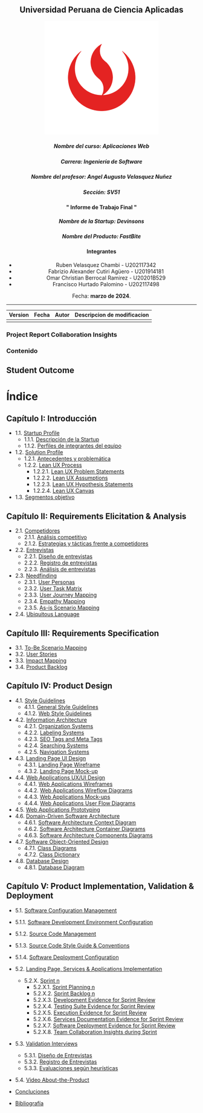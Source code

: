 <div align="center">

## Universidad Peruana de Ciencia Aplicadas 

![logo](./assets/img/logo/logo-upc.png)

##### Nombre del curso: Aplicaciones Web
##### Carrera: Ingeniería de Software
##### Nombre del profesor: Angel Augusto Velasquez Nuñez
##### Sección: SV51

#### " Informe de Trabajo Final "
##### Nombre de la Startup: Devinsons
##### Nombre del Producto: FastBite

#### Integrantes
* Ruben Velasquez Chambi - U202117342
* Fabrizio Alexander Cutiri Agüero - U201914181
* Omar Christian Berrocal Ramirez -  U20201B529
* Francisco Hurtado Palomino - U202117498


Fecha: **marzo de 2024**.
</div>

----


| Version      | Fecha        | Autor        | Descripcion de modificacion |
|--------------|--------------|--------------|-----------------------------|
|   |  |  |                  |


### Project Report Collaboration Insights

### Contenido

## Student Outcome

# Índice

## Capítulo I: Introducción
- 1.1. [Startup Profile](./docs/chapter-I.md)
  - 1.1.1. [Descripción de la Startup](./docs/chapter-I.md)
  - 1.1.2. [Perfiles de integrantes del equipo](./docs/chapter-I.md)
- 1.2. [Solution Profile](./docs/chapter-I.md)
  - 1.2.1. [Antecedentes y problemática](./docs/chapter-I.md)
  - 1.2.2. [Lean UX Process](./docs/chapter-I.md)
    - 1.2.2.1. [Lean UX Problem Statements](./docs/chapter-I.md)
    - 1.2.2.2. [Lean UX Assumptions](./docs/chapter-I.md)
    - 1.2.2.3. [Lean UX Hypothesis Statements](./docs/chapter-I.md)
    - 1.2.2.4. [Lean UX Canvas](./docs/chapter-I.md)
- 1.3. [Segmentos objetivo](./docs/chapter-I.md)

## Capítulo II: Requirements Elicitation & Analysis
- 2.1. [Competidores](./docs/chapter-II.md)
  - 2.1.1. [Análisis competitivo](./docs/chapter-II.md)
  - 2.1.2. [Estrategias y tácticas frente a competidores](./docs/chapter-II.md)
- 2.2. [Entrevistas](./docs/chapter-II.md)
  - 2.2.1. [Diseño de entrevistas](./docs/chapter-II.md)
  - 2.2.2. [Registro de entrevistas](./docs/chapter-II.md)
  - 2.2.3. [Análisis de entrevistas](./docs/chapter-II.md)
- 2.3. [Needfinding](./docs/chapter-II.md)
  - 2.3.1. [User Personas](./docs/chapter-II.md)
  - 2.3.2. [User Task Matrix](./docs/chapter-II.md)
  - 2.3.3. [User Journey Mapping](./docs/chapter-II.md)
  - 2.3.4. [Empathy Mapping](./docs/chapter-II.md)
  - 2.3.5. [As-is Scenario Mapping](./docs/chapter-II.md)
- 2.4. [Ubiquitous Language](./docs/chapter-II.md)

## Capítulo III: Requirements Specification
- 3.1. [To-Be Scenario Mapping](./docs/chapter-III.md)
- 3.2. [User Stories](./docs/chapter-III.md)
- 3.3. [Impact Mapping](./docs/chapter-III.md)
- 3.4. [Product Backlog](./docs/chapter-III.md)

## Capítulo IV: Product Design
- 4.1. [Style Guidelines](./docs/chapter-IV.md)
  - 4.1.1. [General Style Guidelines](./docs/chapter-IV.md)
  - 4.1.2. [Web Style Guidelines](./docs/chapter-IV.md)
- 4.2. [Information Architecture](./docs/chapter-IV.md)
  - 4.2.1. [Organization Systems](./docs/chapter-IV.md)
  - 4.2.2. [Labeling Systems](./docs/chapter-IV.md)
  - 4.2.3. [SEO Tags and Meta Tags](./docs/chapter-IV.md)
  - 4.2.4. [Searching Systems](./docs/chapter-IV.md)
  - 4.2.5. [Navigation Systems](./docs/chapter-IV.md)
- 4.3. [Landing Page UI Design](./docs/chapter-IV.md)
  - 4.3.1. [Landing Page Wireframe](./docs/chapter-IV.md)
  - 4.3.2. [Landing Page Mock-up](./docs/chapter-IV.md)
- 4.4. [Web Applications UX/UI Design](./docs/chapter-IV.md)
  - 4.4.1. [Web Applications Wireframes](./docs/chapter-IV.md)
  - 4.4.2. [Web Applications Wireflow Diagrams](./docs/chapter-IV.md)
  - 4.4.3. [Web Applications Mock-ups](./docs/chapter-IV.md)
  - 4.4.4. [Web Applications User Flow Diagrams](./docs/chapter-IV.md)
- 4.5. [Web Applications Prototyping](./docs/chapter-IV.md)
- 4.6. [Domain-Driven Software Architecture](./docs/chapter-IV.md)
  - 4.6.1. [Software Architecture Context Diagram](./docs/chapter-IV.md)
  - 4.6.2. [Software Architecture Container Diagrams](./docs/chapter-IV.md)
  - 4.6.3. [Software Architecture Components Diagrams](./docs/chapter-IV.md)
- 4.7. [Software Object-Oriented Design](./docs/chapter-IV.md)
  - 4.7.1. [Class Diagrams](./docs/chapter-IV.md)
  - 4.7.2. [Class Dictionary](./docs/chapter-IV.md)
- 4.8. [Database Design](./docs/chapter-IV.md)
  - 4.8.1. [Database Diagram](./docs/chapter-IV.md)

## Capítulo V: Product Implementation, Validation & Deployment
  - 5.1. [Software Configuration Management](./docs/chapter-V.md)
  - 5.1.1. [Software Development Environment Configuration](./docs/chapter-V.md)
  - 5.1.2. [Source Code Management](./docs/chapter-V.md)
  - 5.1.3. [Source Code Style Guide & Conventions](./docs/chapter-V.md)
  - 5.1.4. [Software Deployment Configuration](./docs/chapter-V.md)
- 5.2. [Landing Page, Services & Applications Implementation](./docs/chapter-V.md)
  - 5.2.X. [Sprint n](./docs/chapter-V.md)
    - 5.2.X.1. [Sprint Planning n](./docs/chapter-V.md)
    - 5.2.X.2. [Sprint Backlog n](./docs/chapter-V.md)
    - 5.2.X.3. [Development Evidence for Sprint Review](./docs/chapter-V.md)
    - 5.2.X.4. [Testing Suite Evidence for Sprint Review](./docs/chapter-V.md)
    - 5.2.X.5. [Execution Evidence for Sprint Review](./docs/chapter-V.md)
    - 5.2.X.6. [Services Documentation Evidence for Sprint Review](./docs/chapter-V.md)
    - 5.2.X.7. [Software Deployment Evidence for Sprint Review](./docs/chapter-V.md)
    - 5.2.X.8. [Team Collaboration Insights during Sprint](./docs/chapter-V.md)
- 5.3. [Validation Interviews](./docs/chapter-V.md)
  - 5.3.1. [Diseño de Entrevistas](./docs/chapter-V.md)
  - 5.3.2. [Registro de Entrevistas](./docs/chapter-V.md)
  - 5.3.3. [Evaluaciones según heurísticas](./docs/chapter-V.md)
- 5.4. [Video About-the-Product](./docs/chapter-V.md)

- [Concluciones](./docs/conclusions.md)
- [Bibliografía](./docs/bibliography.md)